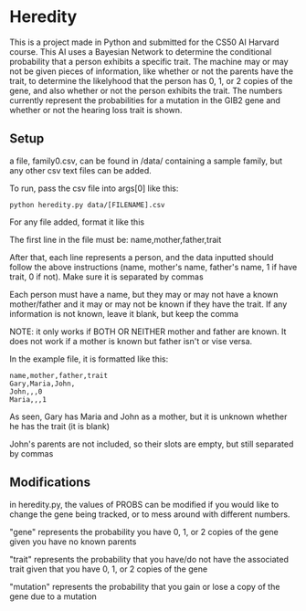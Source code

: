 # Heredity
This is a project made in Python and submitted for the CS50 AI Harvard course. This AI uses a Bayesian Network to determine the conditional probability that a person exhibits a specific trait. The machine may or may not be given pieces of information, like whether or not the parents have the trait, to determine the likelyhood that the person has 0, 1, or 2 copies of the gene, and also whether or not the person exhibits the trait. The numbers currently represent the probabilities for a mutation in the GIB2 gene and whether or not the hearing loss trait is shown.

## Setup

a file, family0.csv, can be found in /data/ containing a sample family, but any other csv text files can be added. 

To run, pass the csv file into args[0] like this: 
    
    python heredity.py data/[FILENAME].csv

For any file added, format it like this

The first line in the file must be: name,mother,father,trait

After that, each line represents a person, and the data inputted should follow the above instructions (name, mother's name, father's name, 1 if have trait, 0 if not). Make sure it is separated by commas

Each person must have a name, but they may or may not have a known mother/father and it may or may not be known if they have the trait. If any information is not known, leave it blank, but keep the comma

NOTE: it only works if BOTH OR NEITHER mother and father are known. It does not work if a mother is known but father isn't or vise versa.

In the example file, it is formatted like this:

    name,mother,father,trait
    Gary,Maria,John,
    John,,,0
    Maria,,,1

  As seen, Gary has Maria and John as a mother, but it is unknown whether he has the trait (it is blank)

  John's parents are not included, so their slots are empty, but still separated by commas


## Modifications

in heredity.py, the values of PROBS can be modified if you would like to change the gene being tracked, or to mess around with different numbers.

"gene" represents the probability you have 0, 1, or 2 copies of the gene given you have no known parents

"trait" represents the probability that you have/do not have the associated trait given that you have 0, 1, or 2 copies of the gene

"mutation" represents the probability that you gain or lose a copy of the gene due to a mutation
